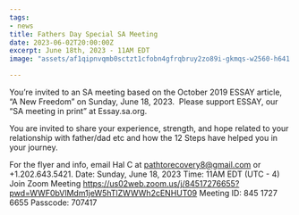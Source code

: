 ```yaml
---
tags:
- news
title: Fathers Day Special SA Meeting
date: 2023-06-02T20:00:00Z
excerpt: June 18th, 2023 - 11AM EDT
image: "assets/af1qipnvqmb0sctzt1cfobn4gfrqbruy2zo89i-gkmqs-w2560-h641.jpg"

---
```

You’re invited to an SA meeting based on the October 2019 ESSAY article, “A New Freedom” on Sunday, June 18, 2023.  Please support ESSAY, our “SA meeting in print” at Essay.sa.org. 

You are invited to share your experience, strength, and hope related to your relationship with father/dad etc and how the 12 Steps have helped you in your journey. 

For the flyer and info, email Hal C at pathtorecovery8@gmail.com or +1.202.643.5421.
Date: Sunday, June 18, 2023
Time: 11AM EDT (UTC - 4)
Join Zoom Meeting
<https://us02web.zoom.us/j/84517276655?pwd=WWF0bVlMdm1jeW5hTlZWWWh2cENHUT09>
Meeting ID: 845 1727 6655
Passcode: 707417